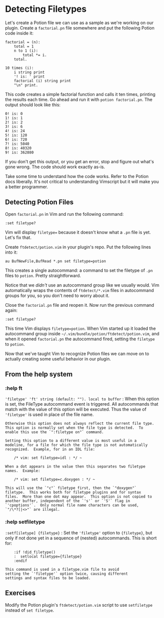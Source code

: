 Detecting Filetypes
===================

Let's create a Potion file we can use as a sample as we're working on
our plugin.  Create a `factorial.pn` file somewhere and put the
following Potion code inside it:

    factorial = (n):
        total = 1
        n to 1 (i):
            total *= i.
        total.

    10 times (i):
        i string print
        '! is: ' print
        factorial (i) string print
        "\n" print.

This code creates a simple factorial function and calls it ten times,
printing the results each time.  Go ahead and run it with `potion
factorial.pn`.  The output should look like this:

    0! is: 0
    1! is: 1
    2! is: 2
    3! is: 6
    4! is: 24
    5! is: 120
    6! is: 720
    7! is: 5040
    8! is: 40320
    9! is: 362880

If you don't get this output, or you get an error, stop and figure out
what's gone wrong.  The code should work exactly as-is.

Take some time to understand how the code works.  Refer to the Potion
docs liberally.  It's not critical to understanding Vimscript but it
will make you a better programmer.

Detecting Potion Files
----------------------

Open `factorial.pn` in Vim and run the following command:

    :set filetype?

Vim will display `filetype=` because it doesn't know what a `.pn` file
is yet.  Let's fix that.

Create `ftdetect/potion.vim` in your plugin's repo.  Put the following
lines into it:

    au BufNewFile,BufRead *.pn set filetype=potion

This creates a single autocommand: a command to set the filetype of
`.pn` files to `potion`.  Pretty straightforward.

Notice that we *didn't* use an autocommand group like we usually would.
Vim automatically wraps the contents of `ftdetect/*.vim` files in
autocommand groups for you, so you don't need to worry about it.

Close the `factorial.pn` file and reopen it.  Now run the previous
command again:

    :set filetype?

This time Vim displays `filetype=potion`.  When Vim started up it loaded
the autocommand group inside `~/.vim/bundle/potion/ftdetect/potion.vim`,
and when it opened `factorial.pn` the autocommand fired, setting the
`filetype` to `potion`.

Now that we've taught Vim to recognize Potion files we can move on to
actually creating some useful behavior in our plugin.

From the help system
--------------------

### :help ft

`'filetype' 'ft' string (default: ""). local to buffer`
:   When this option is set, the FileType autocommand event is
    triggered.  All autocommands that match with the value of this
    option will be executed.  Thus the value of `'filetype'` is used in
    place of the file name.
    
    Otherwise this option does not always reflect the current file type.
    This option is normally set when the file type is detected.  To
    enable this use the `":filetype on"` command.
    
    Setting this option to a different value is most useful in a
    modeline, for a file for which the file type is not automatically
    recognized.  Example, for in an IDL file:
        
        /* vim: set filetype=idl : */ ~
    
    When a dot appears in the value then this separates two filetype
    names.  Example:
        
        /* vim: set filetype=c.doxygen : */ ~
    
    This will use the `"c"` filetype first, then the `"doxygen"`
    filetype.  This works both for filetype plugins and for syntax
    files.  More than one dot may appear.  This option is not copied to
    another buffer, independent of the `'s'` or `'S'` flag in
    `'cpoptions'`.  Only normal file name characters can be used,
    `"/\*?[|<>"` are illegal.

### :help setfiletype

`:setf[iletype] {filetype}`
:   Set the `'filetype'` option to `{filetype}`, but only if
    not done yet in a sequence of (nested) autocommands.
    This is short for:
        
        :if !did_filetype()
        :  setlocal filetype={filetype}
        :endif
    
    This command is used in a filetype.vim file to avoid
    setting the `'filetype'` option twice, causing different
    settings and syntax files to be loaded.

Exercises
---------

Modify the Potion plugin's `ftdetect/potion.vim` script to use `setfiletype`
instead of `set filetype`.

